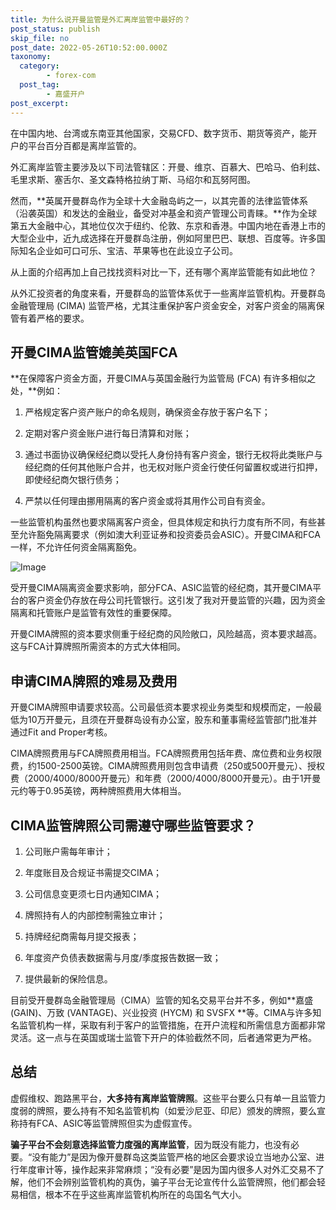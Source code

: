 ```yaml
---
title: 为什么说开曼监管是外汇离岸监管中最好的？
post_status: publish
skip_file: no
post_date: 2022-05-26T10:52:00.000Z
taxonomy:
  category:
        - forex-com
  post_tag:
        - 嘉盛开户
post_excerpt: 
---
```

在中国内地、台湾或东南亚其他国家，交易CFD、数字货币、期货等资产，能开户的平台百分百都是离岸监管的。

外汇离岸监管主要涉及以下司法管辖区：开曼、维京、百慕大、巴哈马、伯利兹、毛里求斯、塞舌尔、圣文森特格拉纳丁斯、马绍尔和瓦努阿图。

然而，**英属开曼群岛作为全球十大金融岛屿之一，以其完善的法律监管体系（沿袭英国）和发达的金融业，备受对冲基金和资产管理公司青睐。**作为全球第五大金融中心，其地位仅次于纽约、伦敦、东京和香港。中国内地在香港上市的大型企业中，近九成选择在开曼群岛注册，例如阿里巴巴、联想、百度等。许多国际知名企业如可口可乐、宝洁、苹果等也在此设立子公司。

从上面的介绍再加上自己找找资料对比一下，还有哪个离岸监管能有如此地位？

从外汇投资者的角度来看，开曼群岛的监管体系优于一些离岸监管机构。开曼群岛金融管理局 (CIMA) 监管严格，尤其注重保护客户资金安全，对客户资金的隔离保管有着严格的要求。

## 开曼CIMA监管媲美英国FCA

**在保障客户资金方面，开曼CIMA与英国金融行为监管局 (FCA) 有许多相似之处，**例如：

1. 严格规定客户资产账户的命名规则，确保资金存放于客户名下；

1. 定期对客户资金账户进行每日清算和对账；

1. 通过书面协议确保经纪商以受托人身份持有客户资金，银行无权将此类账户与经纪商的任何其他账户合并，也无权对账户资金行使任何留置权或进行扣押，即使经纪商欠银行债务；

1. 严禁以任何理由挪用隔离的客户资金或将其用作公司自有资金。

一些监管机构虽然也要求隔离客户资金，但具体规定和执行力度有所不同，有些甚至允许豁免隔离要求（例如澳大利亚证券和投资委员会ASIC）。开曼CIMA和FCA一样，不允许任何资金隔离豁免。

![Image](https://prod-files-secure.s3.us-west-2.amazonaws.com/39ed1227-6d7d-4570-be36-9ccd4a2c4241/bd849744-3fcb-4a37-8312-357962c8f065/image.png?X-Amz-Algorithm=AWS4-HMAC-SHA256&X-Amz-Content-Sha256=UNSIGNED-PAYLOAD&X-Amz-Credential=ASIAZI2LB466QWSXPAUO%2F20251008%2Fus-west-2%2Fs3%2Faws4_request&X-Amz-Date=20251008T041335Z&X-Amz-Expires=3600&X-Amz-Security-Token=IQoJb3JpZ2luX2VjEBsaCXVzLXdlc3QtMiJIMEYCIQDDRqz7FikmFdQb%2Bo96SEzFzD6WUi0ilk5PPESMPlaJZQIhAJWkqWhm3da0wD8Jvt25qXUS%2FNRuOWajXscZF%2BJYCozYKogECLT%2F%2F%2F%2F%2F%2F%2F%2F%2F%2FwEQABoMNjM3NDIzMTgzODA1IgzISkPvRhsWb8MrJHAq3APUOdqGVVFU%2F77jFttt6mn778B9as3zl5AwPLdkmo2Ugr9cUrfIb21q48N%2FBmlCM77Joxu4agyH7kekFYx3lFYtfUiDGOddEy0giirpyVh%2FmbLz81PZV9Jn41IzhgOexGn1J%2FdJfRFvJAF6zfLjXKyms50aipe7C%2Fx80fCp1DfIAICx4FFrDbgUIpgRXDVt18hF3wYxbEtFwsFW24NNIyGClFk%2BIj54wrb7gY2y5H6i1jlyZa4XusEzHaOgpmxkuFqsOSc2%2BOtmq0Yh66GyndMEcqNbvjM4h05poi%2F5ibLTyk19ayO97UYD8%2BTO48S9XRYi6onbJXmqYOiCeT2uCtGs4Z182QnlYrHPCCFq5dMAHVS1UpiTYFqqUO1jE5w7zk5But7vK%2FNvngz1CzttoIzHQmIl%2BHBc4MsE%2Fwj69B0WgGMVUFzGthnqTRtOzyChTghavBmBy6rFwa3dXKgE9copVMSmkT9yGftV8qxXVPJ4wIlpRfMysTl8Q3SpVHujyQQABSN9kswgghyavVJESOpCx7Yi3BAwNGpXjEK%2Fnyg598OrHhQy9N5eR4602AZEMSIj9cLcecpH8qWUvi0BXNx22F18AjPCdv5HzHx%2FimrrR71%2FJmYjPVdCEHYHsDDgrpfHBjqkAfAkJ91fCSvj6QubzQbcxK9eT0CTV2x5zx3wr44gYU%2BJyeT%2Bnz5rEpn4CbLquR0EuEpUfnfVHqJwmvK3OyVfaYgAALaF5ENI%2BTcyyCbziTWAGIE4%2BFhgFdRaHdSJmQYUkrDauduQh3a2cYPFFwl%2BX9llzk5g7L2pPIKBNzAAN7%2Bi2JXUb1EWmaxWro5nq5lYLwuRHiLbQYpI0CrypEqyQbbjTmek&X-Amz-Signature=66c46818e3b8c1bb69fb5b321e4fe18c2830fe9e747cca1b39c985834a3b6d88&X-Amz-SignedHeaders=host&x-amz-checksum-mode=ENABLED&x-id=GetObject)

受开曼CIMA隔离资金要求影响，部分FCA、ASIC监管的经纪商，其开曼CIMA平台的客户资金仍存放在母公司托管银行。这引发了我对开曼监管的兴趣，因为资金隔离和托管账户是监管有效性的重要保障。

开曼CIMA牌照的资本要求侧重于经纪商的风险敞口，风险越高，资本要求越高。这与FCA计算牌照所需资本的方式大体相同。

## **申请CIMA牌照的难易及费用**

开曼CIMA牌照申请要求较高。公司最低资本要求视业务类型和规模而定，一般最低为10万开曼元，且须在开曼群岛设有办公室，股东和董事需经监管部门批准并通过Fit and Proper考核。

CIMA牌照费用与FCA牌照费用相当。FCA牌照费用包括年费、席位费和业务权限费，约1500-2500英镑。CIMA牌照费用则包含申请费（250或500开曼元）、授权费（2000/4000/8000开曼元）和年费（2000/4000/8000开曼元）。由于1开曼元约等于0.95英镑，两种牌照费用大体相当。

## CIMA监管牌照公司需遵守哪些监管要求？

1. 公司账户需每年审计；

1. 年度账目及合规证书需提交CIMA；

1. 公司信息变更须七日内通知CIMA；

1. 牌照持有人的内部控制需独立审计；

1. 持牌经纪商需每月提交报表；

1. 年度资产负债表数据需与月度/季度报告数据一致；

1. 提供最新的保险信息。

目前受开曼群岛金融管理局（CIMA）监管的知名交易平台并不多，例如**嘉盛 (GAIN)、万致 (VANTAGE)、兴业投资 (HYCM) 和 SVSFX **等。CIMA与许多知名监管机构一样，采取有利于客户的监管措施，在开户流程和所需信息方面都非常灵活。这一点与在英国或瑞士监管下开户的体验截然不同，后者通常更为严格。

## 总结

虚假维权、跑路黑平台，**大多持有离岸监管牌照**。这些平台要么只有单一且监管力度弱的牌照，要么持有不知名监管机构（如爱沙尼亚、印尼）颁发的牌照，要么宣称持有FCA、ASIC等监管牌照但实为虚假宣传。

**骗子平台不会刻意选择监管力度强的离岸监管**，因为既没有能力，也没有必要。“没有能力”是因为像开曼群岛这类监管严格的地区会要求设立当地办公室、进行年度审计等，操作起来非常麻烦；“没有必要”是因为国内很多人对外汇交易不了解，他们不会辨别监管机构的真伪，骗子平台无论宣传什么监管牌照，他们都会轻易相信，根本不在乎这些离岸监管机构所在的岛国名气大小。